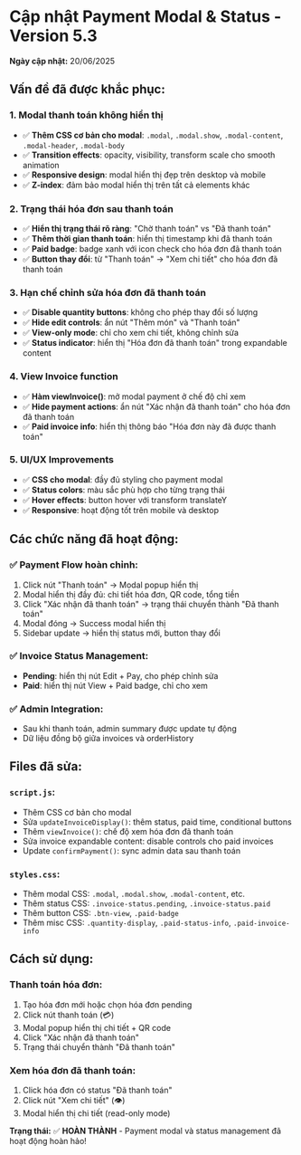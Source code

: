 # Cập nhật Payment Modal & Status - Version 5.3

**Ngày cập nhật:** 20/06/2025

## Vấn đề đã được khắc phục:

### 1. **Modal thanh toán không hiển thị**
- ✅ **Thêm CSS cơ bản cho modal**: `.modal`, `.modal.show`, `.modal-content`, `.modal-header`, `.modal-body`
- ✅ **Transition effects**: opacity, visibility, transform scale cho smooth animation
- ✅ **Responsive design**: modal hiển thị đẹp trên desktop và mobile
- ✅ **Z-index**: đảm bảo modal hiển thị trên tất cả elements khác

### 2. **Trạng thái hóa đơn sau thanh toán**
- ✅ **Hiển thị trạng thái rõ ràng**: "Chờ thanh toán" vs "Đã thanh toán"
- ✅ **Thêm thời gian thanh toán**: hiển thị timestamp khi đã thanh toán
- ✅ **Paid badge**: badge xanh với icon check cho hóa đơn đã thanh toán
- ✅ **Button thay đổi**: từ "Thanh toán" → "Xem chi tiết" cho hóa đơn đã thanh toán

### 3. **Hạn chế chỉnh sửa hóa đơn đã thanh toán**
- ✅ **Disable quantity buttons**: không cho phép thay đổi số lượng
- ✅ **Hide edit controls**: ẩn nút "Thêm món" và "Thanh toán"
- ✅ **View-only mode**: chỉ cho xem chi tiết, không chỉnh sửa
- ✅ **Status indicator**: hiển thị "Hóa đơn đã thanh toán" trong expandable content

### 4. **View Invoice function**
- ✅ **Hàm viewInvoice()**: mở modal payment ở chế độ chỉ xem
- ✅ **Hide payment actions**: ẩn nút "Xác nhận đã thanh toán" cho hóa đơn đã thanh toán
- ✅ **Paid invoice info**: hiển thị thông báo "Hóa đơn này đã được thanh toán"

### 5. **UI/UX Improvements**
- ✅ **CSS cho modal**: đầy đủ styling cho payment modal
- ✅ **Status colors**: màu sắc phù hợp cho từng trạng thái
- ✅ **Hover effects**: button hover với transform translateY
- ✅ **Responsive**: hoạt động tốt trên mobile và desktop

## Các chức năng đã hoạt động:

### ✅ **Payment Flow hoàn chỉnh:**
1. Click nút "Thanh toán" → Modal popup hiển thị
2. Modal hiển thị đầy đủ: chi tiết hóa đơn, QR code, tổng tiền
3. Click "Xác nhận đã thanh toán" → trạng thái chuyển thành "Đã thanh toán"
4. Modal đóng → Success modal hiển thị
5. Sidebar update → hiển thị status mới, button thay đổi

### ✅ **Invoice Status Management:**
- **Pending**: hiển thị nút Edit + Pay, cho phép chỉnh sửa
- **Paid**: hiển thị nút View + Paid badge, chỉ cho xem

### ✅ **Admin Integration:**
- Sau khi thanh toán, admin summary được update tự động
- Dữ liệu đồng bộ giữa invoices và orderHistory

## Files đã sửa:

### `script.js`:
- Thêm CSS cơ bản cho modal
- Sửa `updateInvoiceDisplay()`: thêm status, paid time, conditional buttons
- Thêm `viewInvoice()`: chế độ xem hóa đơn đã thanh toán
- Sửa invoice expandable content: disable controls cho paid invoices
- Update `confirmPayment()`: sync admin data sau thanh toán

### `styles.css`:
- Thêm modal CSS: `.modal`, `.modal.show`, `.modal-content`, etc.
- Thêm status CSS: `.invoice-status.pending`, `.invoice-status.paid`
- Thêm button CSS: `.btn-view`, `.paid-badge`
- Thêm misc CSS: `.quantity-display`, `.paid-status-info`, `.paid-invoice-info`

## Cách sử dụng:

### **Thanh toán hóa đơn:**
1. Tạo hóa đơn mới hoặc chọn hóa đơn pending
2. Click nút thanh toán (💳) 
3. Modal popup hiển thị chi tiết + QR code
4. Click "Xác nhận đã thanh toán"
5. Trạng thái chuyển thành "Đã thanh toán"

### **Xem hóa đơn đã thanh toán:**
1. Click hóa đơn có status "Đã thanh toán"
2. Click nút "Xem chi tiết" (👁️)
3. Modal hiển thị chi tiết (read-only mode)

**Trạng thái:** ✅ **HOÀN THÀNH** - Payment modal và status management đã hoạt động hoàn hảo!
